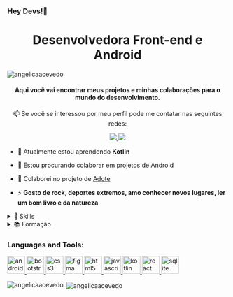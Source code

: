 ### Hey Devs!👋
<h1 align="center">Desenvolvedora Front-end e Android</h1>

<p align="left"> <img src="https://komarev.com/ghpvc/?username=angelicaacevedo&label=Profile%20views&color=0e75b6&style=flat" alt="angelicaacevedo" /> </p>

<h4 align="center">
  Aqui você vai encontrar meus projetos e minhas colaborações para o mundo do desenvolvimento.
</h4>

<p align="center">
📫  Se você se interessou por meu perfil pode me contatar nas seguintes redes:
</p>

<p align="center">
  <a href="mailto:aceroacevedoangelica@gmail.com" alt="Gmail">
   <img src="https://img.shields.io/badge/-aceroacevedoangelica@gmail.com-e34c41?style=flat-square&labelColor=e34c41&logo=gmail&logoColor=white&link=aceroacevedoangelica@gmail.com" /> 
  </a>

  <a href="https://www.linkedin.com/in/angelicaaceroacevedo" alt="Linkedin"> 
    <img src="https://img.shields.io/badge/-Angelica%20Acevedo-blue?style=flat-square&logo=Linkedin&logoColor=white&link=https://www.linkedin.com/in/angelicaaceroacevedo" />
  </a>
</p>

- 🌱 Atualmente estou aprendendo **Kotlin**

- 👯 Estou procurando colaborar em projetos de Android

- 👯 Colaborei no projeto de [Adote](https://adote.vercel.app)

- ⚡ **Gosto de rock, deportes extremos, amo conhecer novos lugares, ler um bom livro e da natureza**

<details>
    <summary>🚀 Skills</summary>
    <br />
    <ul>
        <li> HTML | CSS </li>
        <li> JavaScript | TypeScript</li>
        <li> ReactJS | Kotlin</li>
        <li> Português fluente</li>
        <li> Espanhol Nativo</li>
    </ul>
    <img align="center" src="https://github-readme-stats.vercel.app/api/top-langs/?username=angelicaacevedo&show_icons=true&layout=compact" />
</details>

<details>
    <summary>📚 Formação</summary>
    <br />
    <ul>
        <li> Programação Frontend | Digital House - Estação Hack</li>
        <li> Programa de Formação do Women Can Code | Trilha da AB - InBev - Android!</li>
    </ul>
</details>

<h3 align="left">Languages and Tools:</h3>
<p align="left"> <a href="https://developer.android.com" target="_blank"> <img src="https://devicons.github.io/devicon/devicon.git/icons/android/android-original-wordmark.svg" alt="android" width="40" height="40"/> </a> <a href="https://getbootstrap.com" target="_blank"> <img src="https://devicons.github.io/devicon/devicon.git/icons/bootstrap/bootstrap-plain.svg" alt="bootstrap" width="40" height="40"/> </a> <a href="https://www.w3schools.com/css/" target="_blank"> <img src="https://devicons.github.io/devicon/devicon.git/icons/css3/css3-original-wordmark.svg" alt="css3" width="40" height="40"/> </a> <a href="https://www.figma.com/" target="_blank"> <img src="https://www.vectorlogo.zone/logos/figma/figma-icon.svg" alt="figma" width="40" height="40"/> </a> <a href="https://www.w3.org/html/" target="_blank"> <img src="https://devicons.github.io/devicon/devicon.git/icons/html5/html5-original-wordmark.svg" alt="html5" width="40" height="40"/> </a> <a href="https://developer.mozilla.org/en-US/docs/Web/JavaScript" target="_blank"> <img src="https://devicons.github.io/devicon/devicon.git/icons/javascript/javascript-original.svg" alt="javascript" width="40" height="40"/> </a> <a href="https://kotlinlang.org" target="_blank"> <img src="https://www.vectorlogo.zone/logos/kotlinlang/kotlinlang-icon.svg" alt="kotlin" width="40" height="40"/> </a> <a href="https://reactjs.org/" target="_blank"> <img src="https://devicons.github.io/devicon/devicon.git/icons/react/react-original-wordmark.svg" alt="react" width="40" height="40"/> </a> <a href="https://www.sqlite.org/" target="_blank"> <img src="https://www.vectorlogo.zone/logos/sqlite/sqlite-icon.svg" alt="sqlite" width="40" height="40"/> </a> </p>

<p><img align="left" src="https://github-readme-stats.vercel.app/api/top-langs?username=angelicaacevedo&show_icons=true&locale=en&layout=compact" alt="angelicaacevedo" /></p>

<p>&nbsp;<img align="center" src="https://github-readme-stats.vercel.app/api?username=angelicaacevedo&show_icons=true&locale=en" alt="angelicaacevedo" /></p>
